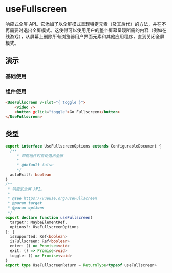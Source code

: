 # useFullscreen

响应式全屏 API。它添加了以全屏模式呈现特定元素（及其后代）的方法，并在不再需要时退出全屏模式。这使得可以使用用户的整个屏幕呈现所需的内容（例如在线游戏），从屏幕上删除所有浏览器用户界面元素和其他应用程序，直到关闭全屏模式。

## 演示

### 基础使用

<demo src="./demo.vue" title="useFullscreen" desc="可对视频全屏播放"></demo>

### 组件使用

```html
<UseFullscreen v-slot="{ toggle }">
    <video />
    <button @click="toggle">Go Fullscreen</button>
</UseFullscreen>
```

## 类型

```ts
export interface UseFullscreenOptions extends ConfigurableDocument {
  /**
     * 卸载组件时自动退出全屏
     *
     * @default false
     */
  autoExit?: boolean
}
/**
 * 响应式全屏 API。
 *
 * @see https://vueuse.org/useFullscreen
 * @param target
 * @param options
 */
export declare function useFullscreen(
  target?: MaybeElementRef,
  options?: UseFullscreenOptions
): {
  isSupported: Ref<boolean>
  isFullscreen: Ref<boolean>
  enter: () => Promise<void>
  exit: () => Promise<void>
  toggle: () => Promise<void>
}
export type UseFullscreenReturn = ReturnType<typeof useFullscreen>
```
